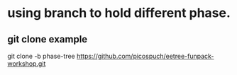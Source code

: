 # using branch to hold different phase.

## git clone example

git clone -b phase-tree https://github.com/picospuch/eetree-funpack-workshop.git


